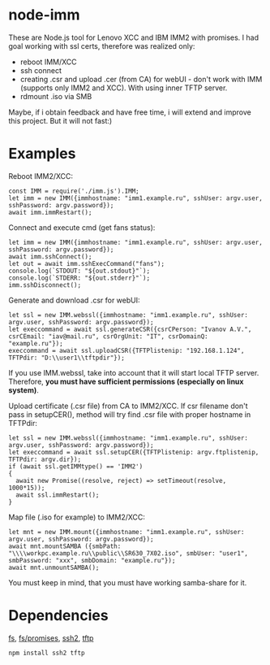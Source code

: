 # node-imm
These are Node.js tool for Lenovo XCC and IBM IMM2 with promises. 
I had goal working with ssl certs, therefore was realized only:
* reboot IMM/XCC
* ssh connect
* creating .csr and upload .cer (from CA) for webUI - don't work with IMM (supports only IMM2 and XCC). With using inner TFTP server.
* rdmount .iso via SMB

Maybe, if i obtain feedback and have free time, i will extend and improve this project. But it will not fast:) 

# Examples
Reboot IMM2/XCC:
```
const IMM = require('./imm.js').IMM;
let imm = new IMM({immhostname: "imm1.example.ru", sshUser: argv.user, sshPassword: argv.password});
await imm.immRestart();
```
Connect and execute cmd (get fans status):
```
let imm = new IMM({immhostname: "imm1.example.ru", sshUser: argv.user, sshPassword: argv.password});
await imm.sshConnect();
let out = await imm.sshExecCommand("fans");
console.log(`STDOUT: "${out.stdout}"`);
console.log(`STDERR: "${out.stderr}"`);
imm.sshDisconnect();
```
Generate and download .csr for webUI:
```
let ssl = new IMM.webssl({immhostname: "imm1.example.ru", sshUser: argv.user, sshPassword: argv.password});
let execcommand = await ssl.generateCSR({csrCPerson: "Ivanov A.V.", csrCEmail: "iav@mail.ru", csrOrgUnit: "IT", csrDomainQ: "example.ru"});
execcommand = await ssl.uploadCSR({TFTPlistenip: "192.168.1.124", TFTPdir: "D:\\user1\\tftpdir"});
```
If you use IMM.webssl, take into account that it will start local TFTP server. Therefore, **you must have sufficient permissions (especially on linux system)**.

Upload certificate (.csr file) from CA to IMM2/XCC. If csr filename don't pass in setupCER(), method will try find .csr file with proper hostname in TFTPdir:
```
let ssl = new IMM.webssl({immhostname: "imm1.example.ru", sshUser: argv.user, sshPassword: argv.password});
let execcommand = await ssl.setupCER({TFTPlistenip: argv.ftplistenip, TFTPdir: argv.dir});
if (await ssl.getIMMtype() == 'IMM2') 
{
  await new Promise((resolve, reject) => setTimeout(resolve, 1000*15));
  await ssl.immRestart(); 
}
```

Map file (.iso for example) to IMM2/XCC:
```
let mnt = new IMM.mount({immhostname: "imm1.example.ru", sshUser: argv.user, sshPassword: argv.password});
await mnt.mountSAMBA ({smbPath: "\\\\workpc.example.ru\\public\\SR630_7X02.iso", smbUser: "user1", smbPassword: "xxx", smbDomain: "example.ru"});
await mnt.unmountSAMBA();
```
You must keep in mind, that you must have working samba-share for it.

# Dependencies
[fs](https://nodejs.org/api/fs.html), [fs/promises](https://nodejs.org/api/fs.html), [ssh2](https://www.npmjs.com/package/ssh2#client-methods), [tftp](https://www.npmjs.com/package/tftp#server_close)
```
npm install ssh2 tftp
```
